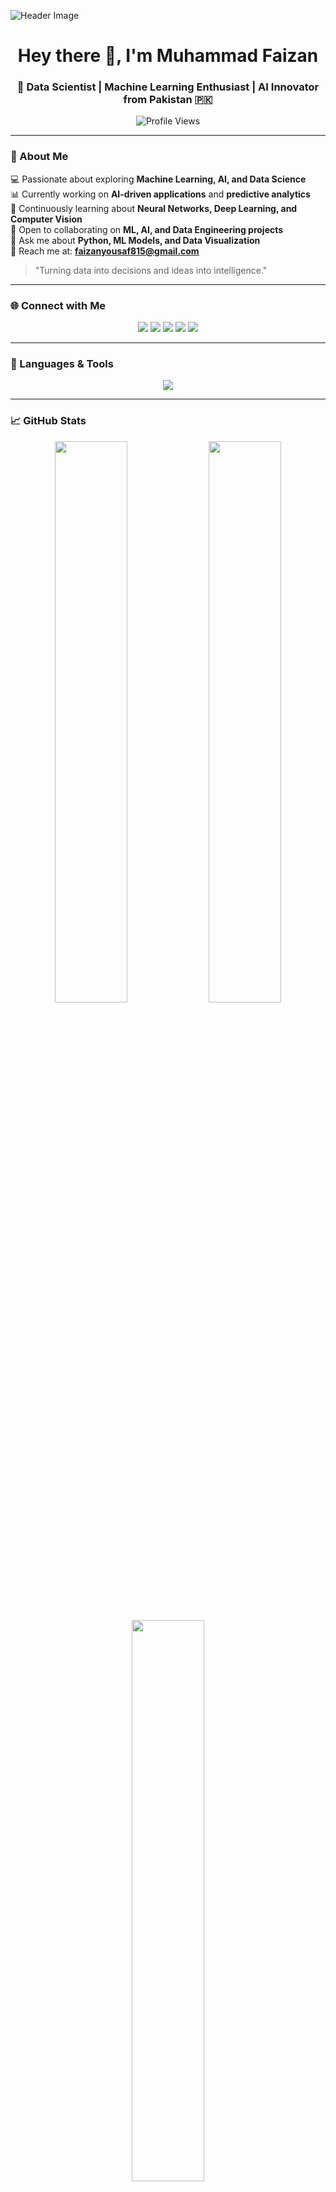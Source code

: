 ![Header Image](https://repository-images.githubusercontent.com/290870599/1a50bbf2-d463-43f3-be74-d490a1a24f60)

<h1 align="center">Hey there 👋, I'm Muhammad Faizan</h1>
<h3 align="center">🚀 Data Scientist | Machine Learning Enthusiast | AI Innovator from Pakistan 🇵🇰</h3>

<p align="center">
  <img src="https://komarev.com/ghpvc/?username=faizan-yousaf&label=Profile%20Views&color=0e75b6&style=flat" alt="Profile Views" />
</p>

---

### 🌌 About Me  

💻 Passionate about exploring **Machine Learning, AI, and Data Science**  
📊 Currently working on **AI-driven applications** and **predictive analytics**  
🧠 Continuously learning about **Neural Networks, Deep Learning, and Computer Vision**  
🤝 Open to collaborating on **ML, AI, and Data Engineering projects**  
💬 Ask me about **Python, ML Models, and Data Visualization**  
📧 Reach me at: **faizanyousaf815@gmail.com**  

> "Turning data into decisions and ideas into intelligence."

---

### 🌐 Connect with Me  

<p align="center">
  <a href="https://twitter.com/faizany26996790" target="_blank"><img src="https://img.shields.io/badge/Twitter-1DA1F2.svg?style=for-the-badge&logo=Twitter&logoColor=white"/></a>
  <a href="https://linkedin.com/in/mrfaizanyousaf" target="_blank"><img src="https://img.shields.io/badge/LinkedIn-0A66C2.svg?style=for-the-badge&logo=LinkedIn&logoColor=white"/></a>
  <a href="https://kaggle.com/muhammad_faizan.dev" target="_blank"><img src="https://img.shields.io/badge/Kaggle-20BEFF.svg?style=for-the-badge&logo=Kaggle&logoColor=white"/></a>
  <a href="https://fb.com/faizan.yousaf.3538" target="_blank"><img src="https://img.shields.io/badge/Facebook-1877F2.svg?style=for-the-badge&logo=Facebook&logoColor=white"/></a>
  <a href="https://www.hackerrank.com/faizanyousaf815" target="_blank"><img src="https://img.shields.io/badge/Hackerrank-2EC866.svg?style=for-the-badge&logo=Hackerrank&logoColor=white"/></a>
</p>

---

### 🧠 Languages & Tools  

<p align="center">
  <img src="https://skillicons.dev/icons?i=python,tensorflow,pytorch,sklearn,opencv,html,css,js,react,git,github,linux,aws,mysql,figma,photoshop,vscode&perline=9" />
</p>

---

### 📈 GitHub Stats  

<p align="center">
  <img width="48%" src="https://github-readme-stats.vercel.app/api?username=faizan-yousaf&show_icons=true&theme=tokyonight" />
  <img width="48%" src="https://github-readme-streak-stats.herokuapp.com?user=faizan-yousaf&theme=tokyonight" />
</p>

<p align="center">
  <img width="48%" src="https://github-readme-stats.vercel.app/api/top-langs/?username=faizan-yousaf&layout=compact&theme=tokyonight" />
</p>


---

### 🏆 Achievements  

<p align="center">
  <img src="https://github-profile-trophy.vercel.app/?username=faizan-yousaf&theme=tokyonight&margin-w=15&margin-h=15&no-frame=true" alt="GitHub Trophies" />
</p>

---

### ⚡ Fun Fact  
> Humans are scared of computers because they *byte* too hard 😎  

---

<h4 align="center">💡 "Code. Create. Contribute. Repeat." 💡</h4>
